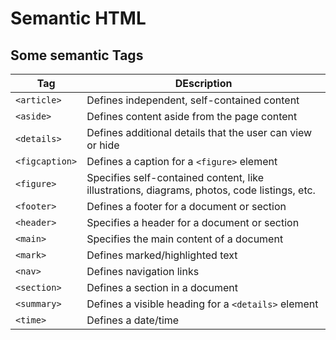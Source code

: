 # Semantic HTML

## Some semantic Tags

|Tag|DEscription|
|---|-----------|
|`<article>` | Defines independent, self-contained content|
|`<aside>`|	Defines content aside from the page content|
|`<details>`|	Defines additional details that the user can view or hide|
|`<figcaption>`|	Defines a caption for a `<figure>` element|
|`<figure>`|	Specifies self-contained content, like illustrations, diagrams, photos, code listings, etc.|
|`<footer>`	|Defines a footer for a document or section|
|`<header>`	|Specifies a header for a document or section|
|`<main>`	|Specifies the main content of a document|
|`<mark>`|	Defines marked/highlighted text|
|`<nav>`	|Defines navigation links|
|`<section>`|	Defines a section in a document|
|`<summary>`|	Defines a visible heading for a `<details>` element|
|`<time>`|Defines a date/time|
